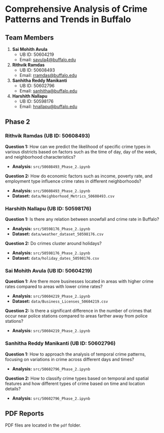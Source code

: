 # Comprehensive Analysis of Crime Patterns and Trends in Buffalo

## Team Members

1. **Sai Mohith Avula**
   - UB ID: 50604219
   - Email: [savula4@buffalo.edu](mailto:savula4@buffalo.edu)
2. **Rithvik Ramdas**
   - UB ID: 50608493
   - Email: [rramdas@buffalo.edu](mailto:rramdas@buffalo.edu)
3. **Sanhitha Reddy Manikanti**
   - UB ID: 50602796
   - Email: [sanhitha@buffalo.edu](mailto:sanhitha@buffalo.edu)
4. **Harshith Nallapu**
   - UB ID: 50598176
   - Email: [hnallapu@buffalo.edu](mailto:hnallapu@buffalo.edu)

## Phase 2

### Rithvik Ramdas (UB ID: 50608493)

**Question 1:** How can we predict the likelihood of specific crime types in various districts based on factors such as the time of day, day of the week, and neighborhood characteristics?
- **Analysis:** `src/50608493_Phase_2.ipynb`

**Question 2:** How do economic factors such as income, poverty rate, and employment type influence crime rates in different neighborhoods?
- **Analysis:** `src/50608493_Phase_2.ipynb`
- **Dataset:** `data/Neighborhood_Metrics_50608493.csv`

### Harshith Nallapu (UB ID: 50598176)

**Question 1:** Is there any relation between snowfall and crime rate in Buffalo?
- **Analysis:** `src/50598176_Phase_2.ipynb`
- **Dataset:** `data/weather_dataset_50598176.csv`

**Question 2:** Do crimes cluster around holidays?
- **Analysis:** `src/50598176_Phase_2.ipynb`
- **Dataset:** `data/holiday_dates_50598176.csv`

### Sai Mohith Avula (UB ID: 50604219)

**Question 1:** Are there more businesses located in areas with higher crime rates compared to areas with lower crime rates?
- **Analysis:** `src/50604219_Phase_2.ipynb`
- **Dataset:** `data/Business_Licenses_50604219.csv`

**Question 2:** Is there a significant difference in the number of crimes that occur near police stations compared to areas farther away from police stations?
- **Analysis:** `src/50604219_Phase_2.ipynb`

### Sanhitha Reddy Manikanti (UB ID: 50602796)

**Question 1:** How to approach the analysis of temporal crime patterns, focusing on variations in crime across different days and times?
- **Analysis:** `src/50602796_Phase_2.ipynb`

**Question 2:** How to classify crime types based on temporal and spatial features and how different types of crime based on time and location details?
- **Analysis:** `src/50602796_Phase_2.ipynb`

## PDF Reports

PDF files are located in the `pdf` folder.

